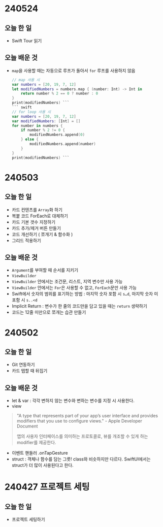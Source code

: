 # 240524
## 오늘 한 일
- Swift Tour 읽기

## 오늘 배운 것
- `map`을 사용할 때는 자동으로 루프가 돌아서 `for` 루프를 사용하지 않음

    ``` swift
    // map 사용 시
    var numbers = [20, 19, 7, 12]
    let modifiedNumbers = numbers.map { (number: Int) -> Int in
        return number % 2 == 0 ? number : 0
    }
    print(modifiedNumbers) ```
    ``` swift
    // for loop 사용 시
    var numbers = [20, 19, 7, 12]
    var modifiedNumbers: [Int] = []
    for number in numbers {
        if number % 2 != 0 {
            modifiedNumbers.append(0)
        } else {
            modifiedNumbers.append(number)
        }
    }
    print(modifiedNumbers) ```

# 240503
## 오늘 한 일
- 카드 컨텐츠를 `Array`화 하기
- 복붙 코드 ForEach로 대체하기
- 카드 기본 갯수 지정하기
- 카드 추가/제거 버튼 만들기
- 코드 개선하기 ( 쪼개기 & 함수화 )
- 그리드 적용하기

## 오늘 배운 것
- `Argument`를 부여할 때 순서를 지키기
- `ViewBuilder`
- `ViewBuilder` 안에서는 조건문, 리스트, 지역 변수만 사용 가능
- `ViewBuilder` 안에서는 `For`은 사용할 수 없고, `ForEach`문만 사용 가능
- Swift에서 숫자의 범위를 표기하는 방법 : 마지막 숫자 포함 시 `s…d`, 마지막 숫자 미포함 시 `s..<d`
- Implicit Return : 변수가 한 줄의 코드만을 담고 있을 때는 `return` 생략하기
- 코드는 12줄 미만으로 쪼개는 습관 만들기

# 240502

## 오늘 한 일
- Git 연동하기
- 카드 탭할 때 뒤집기

## 오늘 배운 것
- let & var : 각각 변하지 않는 변수와 변하는 변수를 지정 시 사용한다.
- view
>
> "A type that represents part of your app’s user interface and provides modifiers that you use to configure views." - Apple Developer Document
>
> 앱의 사용자 인터페이스를 의미하는 프로토콜로, 뷰를 개조할 수 있게 하는 modifier를 제공한다.
- 이벤트 핸들러 .onTapGesture
- struct : 객체나 함수를 담는 그릇! class와 비슷하지만 다르다. SwiftUI에서는 struct가 더 많이 사용된다고 한다.

# 240427 프로젝트 세팅
## 오늘 한 일
- 프로젝트 세팅하기
